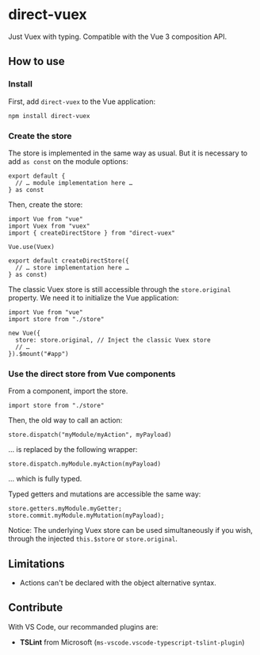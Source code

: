 # direct-vuex

Just Vuex with typing. Compatible with the Vue 3 composition API.

## How to use

### Install

First, add `direct-vuex` to the Vue application:

    npm install direct-vuex

### Create the store

The store is implemented in the same way as usual. But it is necessary to add `as const` on the module options:

    export default {
      // … module implementation here …
    } as const

Then, create the store:

    import Vue from "vue"
    import Vuex from "vuex"
    import { createDirectStore } from "direct-vuex"

    Vue.use(Vuex)

    export default createDirectStore({
      // … store implementation here …
    } as const)

The classic Vuex store is still accessible through the `store.original` property. We need it to initialize the Vue application:

    import Vue from "vue"
    import store from "./store"

    new Vue({
      store: store.original, // Inject the classic Vuex store
      // …
    }).$mount("#app")

### Use the direct store from Vue components

From a component, import the store.

    import store from "./store"

Then, the old way to call an action:

    store.dispatch("myModule/myAction", myPayload)

… is replaced by the following wrapper:

    store.dispatch.myModule.myAction(myPayload)

… which is fully typed.

Typed getters and mutations are accessible the same way:

    store.getters.myModule.myGetter;
    store.commit.myModule.myMutation(myPayload);

Notice: The underlying Vuex store can be used simultaneously if you wish, through the injected `this.$store` or `store.original`.

## Limitations

- Actions can't be declared with the object alternative syntax.

## Contribute

With VS Code, our recommanded plugins are:

- **TSLint** from Microsoft (`ms-vscode.vscode-typescript-tslint-plugin`)

